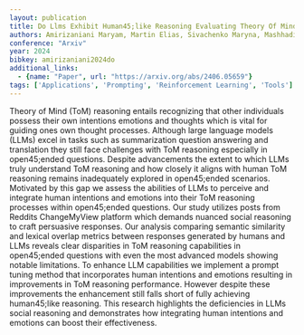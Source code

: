 ```yaml
---
layout: publication
title: Do Llms Exhibit Human45;like Reasoning Evaluating Theory Of Mind In Llms For Open45;ended Responses
authors: Amirizaniani Maryam, Martin Elias, Sivachenko Maryna, Mashhadi Afra, Shah Chirag
conference: "Arxiv"
year: 2024
bibkey: amirizaniani2024do
additional_links:
  - {name: "Paper", url: "https://arxiv.org/abs/2406.05659"}
tags: ['Applications', 'Prompting', 'Reinforcement Learning', 'Tools']
---
```

Theory of Mind (ToM) reasoning entails recognizing that other individuals possess their own intentions emotions and thoughts which is vital for guiding ones own thought processes. Although large language models (LLMs) excel in tasks such as summarization question answering and translation they still face challenges with ToM reasoning especially in open45;ended questions. Despite advancements the extent to which LLMs truly understand ToM reasoning and how closely it aligns with human ToM reasoning remains inadequately explored in open45;ended scenarios. Motivated by this gap we assess the abilities of LLMs to perceive and integrate human intentions and emotions into their ToM reasoning processes within open45;ended questions. Our study utilizes posts from Reddits ChangeMyView platform which demands nuanced social reasoning to craft persuasive responses. Our analysis comparing semantic similarity and lexical overlap metrics between responses generated by humans and LLMs reveals clear disparities in ToM reasoning capabilities in open45;ended questions with even the most advanced models showing notable limitations. To enhance LLM capabilities we implement a prompt tuning method that incorporates human intentions and emotions resulting in improvements in ToM reasoning performance. However despite these improvements the enhancement still falls short of fully achieving human45;like reasoning. This research highlights the deficiencies in LLMs social reasoning and demonstrates how integrating human intentions and emotions can boost their effectiveness.
